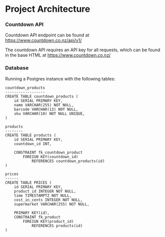# Project Architecture

### Countdown API

Countdown API endpoint can be found at https://www.countdown.co.nz/api/v1/

The countdown API requires an API key for all requests, which can be found in the base HTML at https://www.countdown.co.nz/

### Database

Running a Postgres instance with the following tables:

```
countdown_products
------------------
CREATE TABLE countdown_products (
	id SERIAL PRIMARY KEY,
	name VARCHAR(255) NOT NULL,
	barcode VARCHAR(13) NOT NULL,
	sku VARCHAR(10) NOT NULL UNIQUE,
)

products
--------
CREATE TABLE products (
	id SERIAL PRIMARY KEY,
	countdown_id INT,

	CONSTRAINT fk_countdown_product
		FOREIGN KEY(countdown_id)
			REFERENCES countdown_products(id)
)

prices
------
CREATE TABLE PRICES (
	id SERIAL PRIMARY KEY,
	product_id INTEGER NOT NULL,
	time TIMESTAMPTZ NOT NULL,
	cost_in_cents INTEGER NOT NULL,
	supermarket VARCHAR(255) NOT NULL,

	PRIMARY KEY(id),
	CONSTRAINT fk_product
		FOREIGN KEY(product_id)
			REFERENCES products(id)
)
```
